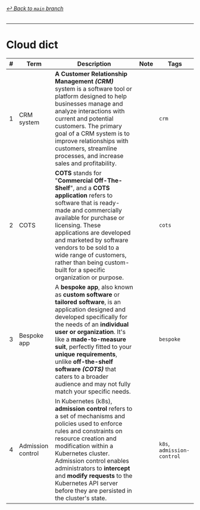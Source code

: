 ###### [_↩ Back to `main` branch_](https://github.com/cuongpiger/cloud)

<hr>


# Cloud dict

|#|Term|Description|Note|Tags|
|-|-|-|-|-|
|1|CRM system|**A Customer Relationship Management _(CRM)_** system is a software tool or platform designed to help businesses manage and analyze interactions with current and potential customers. The primary goal of a CRM system is to improve relationships with customers, streamline processes, and increase sales and profitability.||`crm`|
|2|COTS|**COTS** stands for "**Commercial Off-The-Shelf**", and a **COTS application** refers to software that is ready-made and commercially available for purchase or licensing. These applications are developed and marketed by software vendors to be sold to a wide range of customers, rather than being custom-built for a specific organization or purpose.||`cots`|
|3|Bespoke app|A **bespoke app**, also known as **custom software** or **tailored software**, is an application designed and developed specifically for the needs of an **individual user or organization**. It's like a **made-to-measure suit**, perfectly fitted to your **unique requirements**, unlike **off-the-shelf software _(COTS)_** that caters to a broader audience and may not fully match your specific needs.||`bespoke`|
|4|Admission control|In Kubernetes (k8s), **admission control** refers to a set of mechanisms and policies used to enforce rules and constraints on resource creation and modification within a Kubernetes cluster. Admission control enables administrators to **intercept** and **modify requests** to the Kubernetes API server before they are persisted in the cluster's state.||`k8s`, `admission-control`|